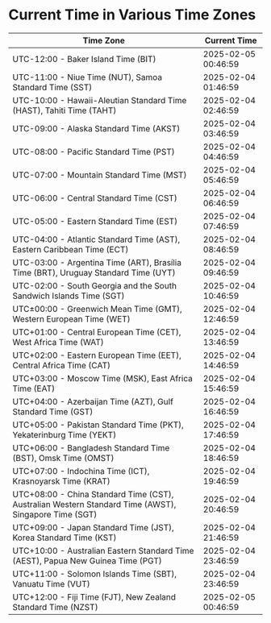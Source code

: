 # Current Time in Various Time Zones

| Time Zone | Current Time |
|-----------|--------------|
| UTC-12:00 - Baker Island Time (BIT) | 2025-02-05 00:46:59 |
| UTC-11:00 - Niue Time (NUT), Samoa Standard Time (SST) | 2025-02-04 01:46:59 |
| UTC-10:00 - Hawaii-Aleutian Standard Time (HAST), Tahiti Time (TAHT) | 2025-02-04 02:46:59 |
| UTC-09:00 - Alaska Standard Time (AKST) | 2025-02-04 03:46:59 |
| UTC-08:00 - Pacific Standard Time (PST) | 2025-02-04 04:46:59 |
| UTC-07:00 - Mountain Standard Time (MST) | 2025-02-04 05:46:59 |
| UTC-06:00 - Central Standard Time (CST) | 2025-02-04 06:46:59 |
| UTC-05:00 - Eastern Standard Time (EST) | 2025-02-04 07:46:59 |
| UTC-04:00 - Atlantic Standard Time (AST), Eastern Caribbean Time (ECT) | 2025-02-04 08:46:59 |
| UTC-03:00 - Argentina Time (ART), Brasília Time (BRT), Uruguay Standard Time (UYT) | 2025-02-04 09:46:59 |
| UTC-02:00 - South Georgia and the South Sandwich Islands Time (SGT) | 2025-02-04 10:46:59 |
| UTC±00:00 - Greenwich Mean Time (GMT), Western European Time (WET) | 2025-02-04 12:46:59 |
| UTC+01:00 - Central European Time (CET), West Africa Time (WAT) | 2025-02-04 13:46:59 |
| UTC+02:00 - Eastern European Time (EET), Central Africa Time (CAT) | 2025-02-04 14:46:59 |
| UTC+03:00 - Moscow Time (MSK), East Africa Time (EAT) | 2025-02-04 15:46:59 |
| UTC+04:00 - Azerbaijan Time (AZT), Gulf Standard Time (GST) | 2025-02-04 16:46:59 |
| UTC+05:00 - Pakistan Standard Time (PKT), Yekaterinburg Time (YEKT) | 2025-02-04 17:46:59 |
| UTC+06:00 - Bangladesh Standard Time (BST), Omsk Time (OMST) | 2025-02-04 18:46:59 |
| UTC+07:00 - Indochina Time (ICT), Krasnoyarsk Time (KRAT) | 2025-02-04 19:46:59 |
| UTC+08:00 - China Standard Time (CST), Australian Western Standard Time (AWST), Singapore Time (SGT) | 2025-02-04 20:46:59 |
| UTC+09:00 - Japan Standard Time (JST), Korea Standard Time (KST) | 2025-02-04 21:46:59 |
| UTC+10:00 - Australian Eastern Standard Time (AEST), Papua New Guinea Time (PGT) | 2025-02-04 23:46:59 |
| UTC+11:00 - Solomon Islands Time (SBT), Vanuatu Time (VUT) | 2025-02-04 23:46:59 |
| UTC+12:00 - Fiji Time (FJT), New Zealand Standard Time (NZST) | 2025-02-05 00:46:59 |

